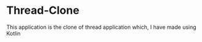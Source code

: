 # Thread-Clone
This application is the clone of thread application which, I have made using Kotlin 
